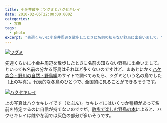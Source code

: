 ```yaml
---
title: 小金井散歩：ツグミとハクセキレイ
date: 2010-02-05T22:00:00.000Z
categories:
  - 写真
tags:
  - photo
excerpt: "先週くらいに小金井周辺を散歩したときに名前の知らない野鳥に出会いまして。"
---
```


[![ツグミ](http://farm5.static.flickr.com/4040/4321663583_595fa06a4a.jpg)](http://farm5.static.flickr.com/4040/4321663583_595fa06a4a_b.jpg)

先週くらいに小金井周辺を散歩したときに名前の知らない野鳥に出会いまして。といっても名前の分かる野鳥はそれほど多くないのですけど、まあとにかく[ハケ森会・野川の自然・野鳥編](http://www.ne.jp/asahi/nogawa/hake/nature-bird.html)のサイトで調べてみたら、ツグミという名の鳥でした（上の写真）。代表的な冬鳥のひとつで、全国的に見ることができるそうです。

[![ハクセキレイ](http://farm3.static.flickr.com/2721/4321662287_be200547c0.jpg)](http://farm3.static.flickr.com/2721/4321662287_be200547c0_b.jpg)

上の写真はハクセキレイです（たぶん）。セキレイにはいくつか種類があって名前を特定するのに自信が持てないのですが。[散歩で楽しむ野鳥の本](http://www.amazon.co.jp/gp/product/4635596206?ie=UTF8&tag=yutakayamaguc-22&linkCode=xm2&camp=247&creativeASIN=4635596206)によると、ハクセキレイは雌や冬羽では灰色の部分が多いそうです。
